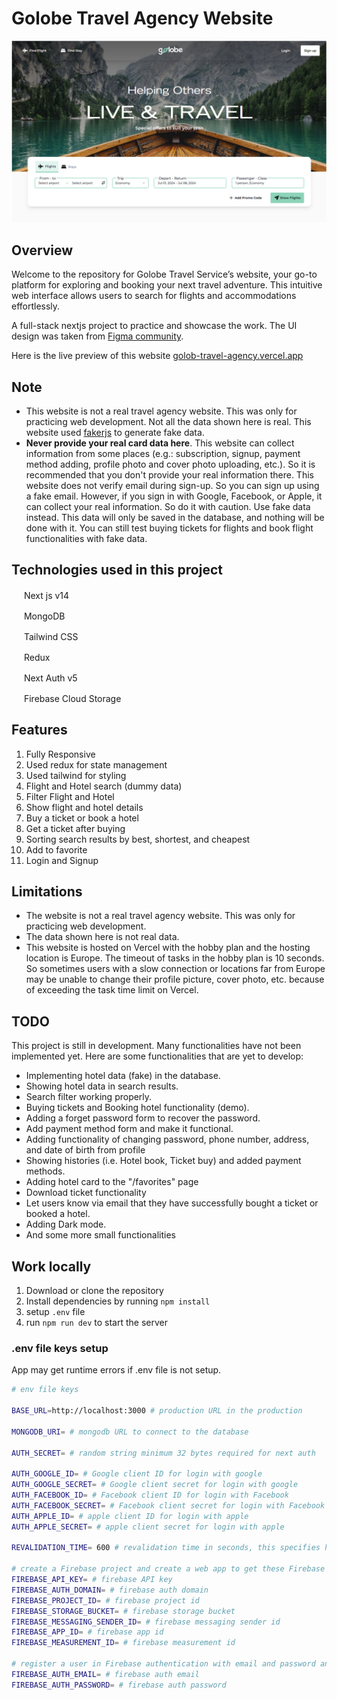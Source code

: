 # Golobe Travel Agency Website

![Home Screen Golobe Travel Agency](/preview.jpg)

## Overview

Welcome to the repository for Golobe Travel Service’s website, your go-to platform for exploring and booking your next travel adventure. This intuitive web interface allows users to search for flights and accommodations effortlessly.

A full-stack nextjs project to practice and showcase the work. The UI design was taken from [Figma community](https://www.figma.com/community/file/1182308758714734501/golobe-travel-agency-website).

Here is the live preview of this website [golob-travel-agency.vercel.app](https://golob-travel-agency.vercel.app)

## Note

- This website is not a real travel agency website. This was only for practicing web development. Not all the data shown here is real. This website used [fakerjs](https://fakerjs.dev/) to generate fake data.
- **Never provide your real card data here**. This website can collect information from some places (e.g.: subscription, signup, payment method adding, profile photo and cover photo uploading, etc.). So it is recommended that you don't provide your real information there. This website does not verify email during sign-up. So you can sign up using a fake email. However, if you sign in with Google, Facebook, or Apple, it can collect your real information. So do it with caution. Use fake data instead. This data will only be saved in the database, and nothing will be done with it. You can still test buying tickets for flights and book flight functionalities with fake data.

## Technologies used in this project

<img src="https://nextjs.org/favicon.ico" width="16" height="16"> Next js v14

<img src="https://www.mongodb.com/assets/images/global/favicon.ico" width="16" height="16"> MongoDB

<img src="https://tailwindcss.com/favicons/favicon-32x32.png?v=3" width="16" height="16"> Tailwind CSS

<img src="https://redux.js.org/img/favicon/favicon.ico" width="16" height="16"> Redux

<img src="https://authjs.dev/favicon-32x32.png" width="16" height="16"> Next Auth v5

<img src="https://www.gstatic.com/mobilesdk/240501_mobilesdk/firebase_96dp.png" width="16" height="16"> Firebase Cloud Storage

## Features

1. Fully Responsive
2. Used redux for state management
3. Used tailwind for styling
4. Flight and Hotel search (dummy data)
5. Filter Flight and Hotel
6. Show flight and hotel details
7. Buy a ticket or book a hotel
8. Get a ticket after buying
9. Sorting search results by best, shortest, and cheapest
10. Add to favorite
11. Login and Signup

## Limitations

- The website is not a real travel agency website. This was only for practicing web development.
- The data shown here is not real data.
- This website is hosted on Vercel with the hobby plan and the hosting location is Europe. The timeout of tasks in the hobby plan is 10 seconds. So sometimes users with a slow connection or locations far from Europe may be unable to change their profile picture, cover photo, etc. because of exceeding the task time limit on Vercel.

## TODO

This project is still in development. Many functionalities have not been implemented yet. Here are some functionalities that are yet to develop:

- Implementing hotel data (fake) in the database.
- Showing hotel data in search results.
- Search filter working properly.
- Buying tickets and Booking hotel functionality (demo).
- Adding a forget password form to recover the password.
- Add payment method form and make it functional.
- Adding functionality of changing password, phone number, address, and date of birth from profile
- Showing histories (i.e. Hotel book, Ticket buy) and added payment methods.
- Adding hotel card to the "/favorites" page
- Download ticket functionality
- Let users know via email that they have successfully bought a ticket or booked a hotel.
- Adding Dark mode.
- And some more small functionalities

## Work locally

1. Download or clone the repository
2. Install dependencies by running `npm install`
3. setup `.env` file
4. run `npm run dev` to start the server

### .env file keys setup

App may get runtime errors if .env file is not setup.

```bash
# env file keys

BASE_URL=http://localhost:3000 # production URL in the production

MONGODB_URI= # mongodb URL to connect to the database

AUTH_SECRET= # random string minimum 32 bytes required for next auth

AUTH_GOOGLE_ID= # Google client ID for login with google
AUTH_GOOGLE_SECRET= # Google client secret for login with google
AUTH_FACEBOOK_ID= # Facebook client ID for login with Facebook
AUTH_FACEBOOK_SECRET= # Facebook client secret for login with Facebook
AUTH_APPLE_ID= # apple client ID for login with apple
AUTH_APPLE_SECRET= # apple client secret for login with apple

REVALIDATION_TIME= 600 # revalidation time in seconds, this specifies how often the data retrived from the database should be revalidated

# create a Firebase project and create a web app to get these Firebase configuration keys
FIREBASE_API_KEY= # firebase API key
FIREBASE_AUTH_DOMAIN= # firebase auth domain
FIREBASE_PROJECT_ID= # firebase project id
FIREBASE_STORAGE_BUCKET= # firebase storage bucket
FIREBASE_MESSAGING_SENDER_ID= # firebase messaging sender id
FIREBASE_APP_ID= # firebase app id
FIREBASE_MEASUREMENT_ID= # firebase measurement id

# register a user in Firebase authentication with email and password and place those email and password below
FIREBASE_AUTH_EMAIL= # firebase auth email
FIREBASE_AUTH_PASSWORD= # firebase auth password
```
